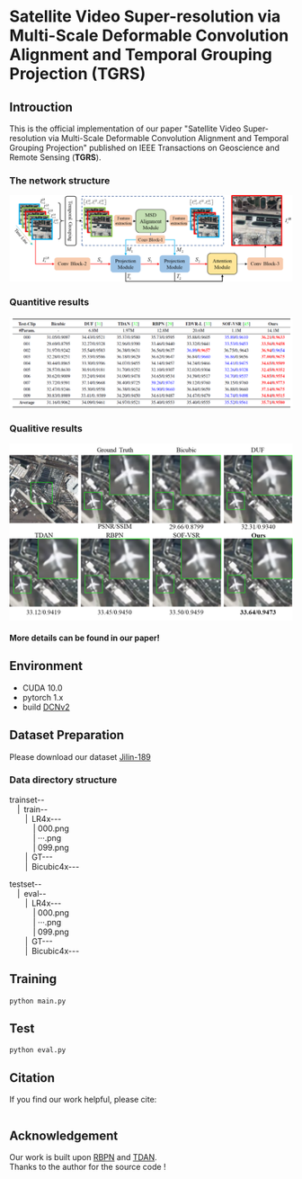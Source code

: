 # Satellite Video Super-resolution via Multi-Scale Deformable Convolution Alignment and Temporal Grouping Projection (TGRS)
## Introuction
This is the official implementation of our paper "Satellite Video Super-resolution via Multi-Scale Deformable Convolution Alignment and Temporal Grouping Projection" published on IEEE Transactions on Geoscience and Remote Sensing (**TGRS**).  

### The network structure  
 ![image](/img/network.png)
 
 ### Quantitive results
 ![image](/img/res1png.png)
 
 ### Qualitive results
 ![image](/img/res2.png)
 #### More details can be found in our paper!
 ## Environment
 * CUDA 10.0
 * pytorch 1.x
 * build [DCNv2](https://github.com/CharlesShang/DCNv2)
 
 ## Dataset Preparation
 Please download our dataset [Jilin-189](https://drive.google.com/drive/folders/1OlPficc1Y0UKiya2gw2vx4Gi_ii5pe7F?usp=sharing)
 
### Data directory structure
trainset--  
&emsp;|&ensp;train--  
&emsp;&emsp;|&ensp;LR4x---  
&emsp;&emsp;&emsp;| 000.png  
&emsp;&emsp;&emsp;| ···.png  
&emsp;&emsp;&emsp;| 099.png  
&emsp;&emsp;|&ensp;GT---   
&emsp;&emsp;|&ensp;Bicubic4x--- 

testset--  
&emsp;|&ensp;eval--  
&emsp;&emsp;|&ensp;LR4x---  
&emsp;&emsp;&emsp;| 000.png  
&emsp;&emsp;&emsp;| ···.png  
&emsp;&emsp;&emsp;| 099.png  
&emsp;&emsp;|&ensp;GT---   
&emsp;&emsp;|&ensp;Bicubic4x--- 
 
 ## Training
```
python main.py
```

## Test
```
python eval.py
```

## Citation
If you find our work helpful, please cite:  
```
```

## Acknowledgement
Our work is built upon [RBPN](https://github.com/alterzero/RBPN-PyTorch) and [TDAN](https://github.com/YapengTian/TDAN-VSR-CVPR-2020).  
Thanks to the author for the source code !



 


